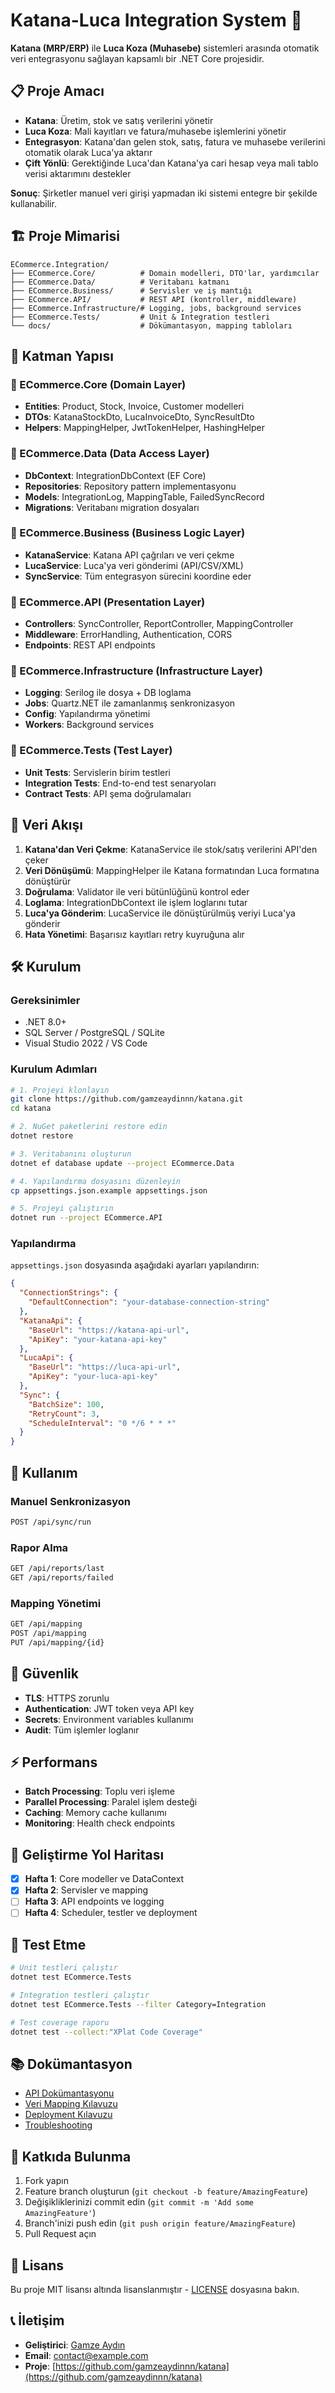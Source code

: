 # Katana-Luca Integration System 🎯

**Katana (MRP/ERP)** ile **Luca Koza (Muhasebe)** sistemleri arasında otomatik veri entegrasyonu sağlayan kapsamlı bir .NET Core projesidir.

## 📋 Proje Amacı

- **Katana**: Üretim, stok ve satış verilerini yönetir
- **Luca Koza**: Mali kayıtları ve fatura/muhasebe işlemlerini yönetir
- **Entegrasyon**: Katana'dan gelen stok, satış, fatura ve muhasebe verilerini otomatik olarak Luca'ya aktarır
- **Çift Yönlü**: Gerektiğinde Luca'dan Katana'ya cari hesap veya mali tablo verisi aktarımını destekler

**Sonuç**: Şirketler manuel veri girişi yapmadan iki sistemi entegre bir şekilde kullanabilir.

## 🏗 Proje Mimarisi

```
ECommerce.Integration/
├── ECommerce.Core/          # Domain modelleri, DTO'lar, yardımcılar
├── ECommerce.Data/          # Veritabanı katmanı
├── ECommerce.Business/      # Servisler ve iş mantığı
├── ECommerce.API/           # REST API (kontroller, middleware)
├── ECommerce.Infrastructure/# Logging, jobs, background services
├── ECommerce.Tests/         # Unit & Integration testleri
└── docs/                    # Dökümantasyon, mapping tabloları
```

## 🧩 Katman Yapısı

### 🔹 ECommerce.Core (Domain Layer)
- **Entities**: Product, Stock, Invoice, Customer modelleri
- **DTOs**: KatanaStockDto, LucaInvoiceDto, SyncResultDto
- **Helpers**: MappingHelper, JwtTokenHelper, HashingHelper

### 🔹 ECommerce.Data (Data Access Layer)
- **DbContext**: IntegrationDbContext (EF Core)
- **Repositories**: Repository pattern implementasyonu
- **Models**: IntegrationLog, MappingTable, FailedSyncRecord
- **Migrations**: Veritabanı migration dosyaları

### 🔹 ECommerce.Business (Business Logic Layer)
- **KatanaService**: Katana API çağrıları ve veri çekme
- **LucaService**: Luca'ya veri gönderimi (API/CSV/XML)
- **SyncService**: Tüm entegrasyon sürecini koordine eder

### 🔹 ECommerce.API (Presentation Layer)
- **Controllers**: SyncController, ReportController, MappingController
- **Middleware**: ErrorHandling, Authentication, CORS
- **Endpoints**: REST API endpoints

### 🔹 ECommerce.Infrastructure (Infrastructure Layer)
- **Logging**: Serilog ile dosya + DB loglama
- **Jobs**: Quartz.NET ile zamanlanmış senkronizasyon
- **Config**: Yapılandırma yönetimi
- **Workers**: Background services

### 🔹 ECommerce.Tests (Test Layer)
- **Unit Tests**: Servislerin birim testleri
- **Integration Tests**: End-to-end test senaryoları
- **Contract Tests**: API şema doğrulamaları

## 🔄 Veri Akışı

1. **Katana'dan Veri Çekme**: KatanaService ile stok/satış verilerini API'den çeker
2. **Veri Dönüşümü**: MappingHelper ile Katana formatından Luca formatına dönüştürür
3. **Doğrulama**: Validator ile veri bütünlüğünü kontrol eder
4. **Loglama**: IntegrationDbContext ile işlem loglarını tutar
5. **Luca'ya Gönderim**: LucaService ile dönüştürülmüş veriyi Luca'ya gönderir
6. **Hata Yönetimi**: Başarısız kayıtları retry kuyruğuna alır

## 🛠 Kurulum

### Gereksinimler
- .NET 8.0+
- SQL Server / PostgreSQL / SQLite
- Visual Studio 2022 / VS Code

### Kurulum Adımları

```bash
# 1. Projeyi klonlayın
git clone https://github.com/gamzeaydinnn/katana.git
cd katana

# 2. NuGet paketlerini restore edin
dotnet restore

# 3. Veritabanını oluşturun
dotnet ef database update --project ECommerce.Data

# 4. Yapılandırma dosyasını düzenleyin
cp appsettings.json.example appsettings.json

# 5. Projeyi çalıştırın
dotnet run --project ECommerce.API
```

### Yapılandırma

`appsettings.json` dosyasında aşağıdaki ayarları yapılandırın:

```json
{
  "ConnectionStrings": {
    "DefaultConnection": "your-database-connection-string"
  },
  "KatanaApi": {
    "BaseUrl": "https://katana-api-url",
    "ApiKey": "your-katana-api-key"
  },
  "LucaApi": {
    "BaseUrl": "https://luca-api-url",
    "ApiKey": "your-luca-api-key"
  },
  "Sync": {
    "BatchSize": 100,
    "RetryCount": 3,
    "ScheduleInterval": "0 */6 * * *"
  }
}
```

## 🚀 Kullanım

### Manuel Senkronizasyon
```bash
POST /api/sync/run
```

### Rapor Alma
```bash
GET /api/reports/last
GET /api/reports/failed
```

### Mapping Yönetimi
```bash
GET /api/mapping
POST /api/mapping
PUT /api/mapping/{id}
```

## 🔐 Güvenlik

- **TLS**: HTTPS zorunlu
- **Authentication**: JWT token veya API key
- **Secrets**: Environment variables kullanımı
- **Audit**: Tüm işlemler loglanır

## ⚡ Performans

- **Batch Processing**: Toplu veri işleme
- **Parallel Processing**: Paralel işlem desteği
- **Caching**: Memory cache kullanımı
- **Monitoring**: Health check endpoints

## 📅 Geliştirme Yol Haritası

- [x] **Hafta 1**: Core modeller ve DataContext
- [x] **Hafta 2**: Servisler ve mapping
- [ ] **Hafta 3**: API endpoints ve logging
- [ ] **Hafta 4**: Scheduler, testler ve deployment

## 🧪 Test Etme

```bash
# Unit testleri çalıştır
dotnet test ECommerce.Tests

# Integration testleri çalıştır
dotnet test ECommerce.Tests --filter Category=Integration

# Test coverage raporu
dotnet test --collect:"XPlat Code Coverage"
```

## 📚 Dokümantasyon

- [API Dokümantasyonu](docs/api.md)
- [Veri Mapping Kılavuzu](docs/mapping.md)
- [Deployment Kılavuzu](docs/deployment.md)
- [Troubleshooting](docs/troubleshooting.md)

## 🤝 Katkıda Bulunma

1. Fork yapın
2. Feature branch oluşturun (`git checkout -b feature/AmazingFeature`)
3. Değişikliklerinizi commit edin (`git commit -m 'Add some AmazingFeature'`)
4. Branch'inizi push edin (`git push origin feature/AmazingFeature`)
5. Pull Request açın

## 📄 Lisans

Bu proje MIT lisansı altında lisanslanmıştır - [LICENSE](LICENSE) dosyasına bakın.

## 📞 İletişim

- **Geliştirici**: [Gamze Aydın](https://github.com/gamzeaydinnn)
- **Email**: [contact@example.com](mailto:contact@example.com)
- **Proje**: [https://github.com/gamzeaydinnn/katana](https://github.com/gamzeaydinnn/katana)
